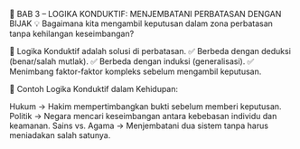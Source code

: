 📖 BAB 3 – LOGIKA KONDUKTIF: MENJEMBATANI PERBATASAN DENGAN BIJAK
💡 Bagaimana kita mengambil keputusan dalam zona perbatasan tanpa kehilangan keseimbangan?

📌 Logika Konduktif adalah solusi di perbatasan.
✅ Berbeda dengan deduksi (benar/salah mutlak).
✅ Berbeda dengan induksi (generalisasi).
✅ Menimbang faktor-faktor kompleks sebelum mengambil keputusan.

🎯 Contoh Logika Konduktif dalam Kehidupan:

Hukum → Hakim mempertimbangkan bukti sebelum memberi keputusan.
Politik → Negara mencari keseimbangan antara kebebasan individu dan keamanan.
Sains vs. Agama → Menjembatani dua sistem tanpa harus meniadakan salah satunya.
